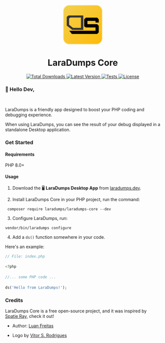 <p align="center">
  <img src="./art/logo.png" height="128" alt="" />
</p>
<h1 align="center">LaraDumps Core</h1>

<div align="center">
  <p align="center">
    <a href="https://packagist.org/packages/laradumps/laradumps-core">
      <img alt="Total Downloads" src="https://img.shields.io/packagist/dt/laradumps/laradumps-core">
    </a>
    <a href="https://packagist.org/packages/laradumps/laradumps-core">
      <img alt="Latest Version" src="https://img.shields.io/packagist/v/laradumps/laradumps-core">
    </a>
    <a href="https://github.com/laradumps/laradumps-core/actions">
        <img alt="Tests" src="https://github.com/laradumps/laradumps-core/workflows/LaraDumpsCore%20Tests/badge.svg" />
    </a>
    <a href="https://packagist.org/packages/laradumps-core/laradumps">
      <img alt="License" src="https://img.shields.io/github/license/laradumps/laradumps-core">
    </a>
  </p>
</div>

### 👋 Hello Dev,

<br/>

LaraDumps is a friendly app designed to boost your PHP coding and debugging experience.

When using LaraDumps, you can see the result of your debug displayed in a standalone Desktop application.

### Get Started

#### Requirements

PHP 8.0+

#### Usage

1. Download the 🖥️ **LaraDumps Desktop App** from [laradumps.dev](https://laradumps.dev).
   
2. Install LaraDumps Core in your PHP project, run the command:

```shell
 composer require laradumps/laradumps-core --dev
 ```

3. Configure LaraDumps, run:

```shell
vendor/bin/laradumps configure
 ```
4. Add a `ds()` function somewhere in your code.

Here's an example:

```php
// File: index.php

<?php 

//... some PHP code ...

ds('Hello from LaraDumps!');
```

### Credits

LaraDumps Core is a free open-source project, and it was inspired by [Spatie Ray](https://github.com/spatie/ray), check it out!

- Author: [Luan Freitas](https://github.com/luanfreitasdev)

- Logo by [Vitor S. Rodrigues](https://github.com/vs0uz4)
